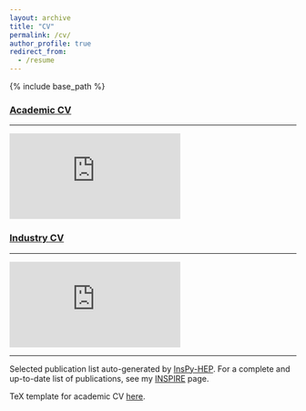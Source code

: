 ```yaml
---
layout: archive
title: "CV"
permalink: /cv/
author_profile: true
redirect_from:
  - /resume
---
```



{% include base_path %}

<p>
<script>
 var lastmod = new Date(document.lastModified);
 var lastmodClean =('0' + (lastmod.getMonth()+1)).slice(-2) + "/" +  ('0' + lastmod.getDate()).slice(-2)+ "/" + lastmod.getFullYear().toString().substr(-2);
 document.write("Last updated on " + lastmodClean + ".");
</script>
</p>

### [Academic CV](https://mhostert.github.io/files/academic_CV.pdf)

---

<embed src="https://mhostert.github.io/files/academic_CV.pdf" height="150" type="application/pdf" target="_blank"/>

### [Industry CV](https://mhostert.github.io/files/industry_CV.pdf)

---

<embed src="https://mhostert.github.io/files/industry_CV.pdf" height="150" type="application/pdf" target="_blank"/>

---

<p>
  Selected publication list auto-generated by <a href="https://github.com/mhostert/inspy-hep">InsPy-HEP</a>.
  For a complete and up-to-date list of publications, see my <a href="https://inspirehep.net/authors/1621061?ui-citation-summary=true" target="_blank">INSPIRE</a> page.
</p>

<p>
  TeX template for academic CV <a href="https://mhostert.github.io/files/cv_template.tex">here</a>.
</p>
